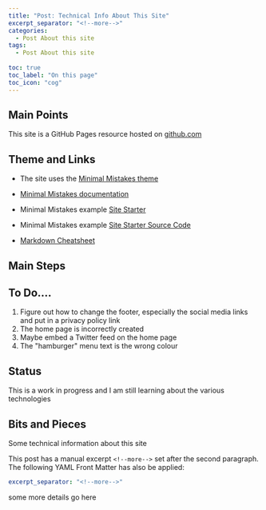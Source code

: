 ```yaml
---
title: "Post: Technical Info About This Site"
excerpt_separator: "<!--more-->"
categories:
  - Post About this site
tags:
  - Post About this site
  
toc: true
toc_label: "On this page"
toc_icon: "cog"  
---
```


## Main Points
This site is a GitHub Pages resource hosted on <a href="github.com">github.com</a>

## Theme and Links
* The site uses the [Minimal Mistakes theme](https://github.com/mmistakes/minimal-mistakes)
* [Minimal Mistakes documentation](https://mmistakes.github.io/minimal-mistakes/docs/quick-start-guide/)


* Minimal Mistakes example [Site Starter](https://mmistakes.github.io/mm-github-pages-starter/)
* Minimal Mistakes example [Site Starter Source Code](https://github.com/mmistakes/mm-github-pages-starter)

* [Markdown Cheatsheet](https://github.com/adam-p/markdown-here/wiki/Markdown-Cheatsheet)


## Main Steps

## To Do....
1. Figure out how to change the footer, especially the social media links and put in a privacy policy link
2. The home page is incorrectly created
3. Maybe embed a Twitter feed on the home page
4. The "hamburger" menu text is the wrong colour

## Status 
This is a work in progress and I am still learning about the various technologies 

## Bits and Pieces

Some technical information about this site
<!--more-->

This post has a manual excerpt `<!--more-->` set after the second paragraph. The following YAML Front Matter has also be applied:

```yaml
excerpt_separator: "<!--more-->"
```

some more details go here
